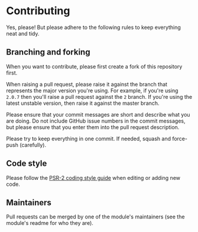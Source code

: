 # Contributing

Yes, please! But please adhere to the following rules to keep everything neat and tidy.

## Branching and forking

When you want to contribute, please first create a fork of this repository first.

When raising a pull request, please raise it against the branch that represents the major version you're using. For example, if you're using `2.0.7` then you'll raise a pull request against the `2` branch. If you're using the latest unstable version, then raise it against the master branch.

Please ensure that your commit messages are short and describe what you are doing. Do not include GitHub issue numbers in the commit messages, but please ensure that you enter them into the pull request description.

Please try to keep everything in one commit. If needed, squash and force-push (carefully).

## Code style

Please follow the [PSR-2 coding style guide](http://www.php-fig.org/psr/psr-2/) when editing or adding new code.

## Maintainers

Pull requests can be merged by one of the module's maintainers (see the module's readme for who they are).
